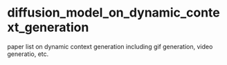 # diffusion_model_on_dynamic_context_generation
paper list on dynamic context generation including gif generation, video generatio, etc.
